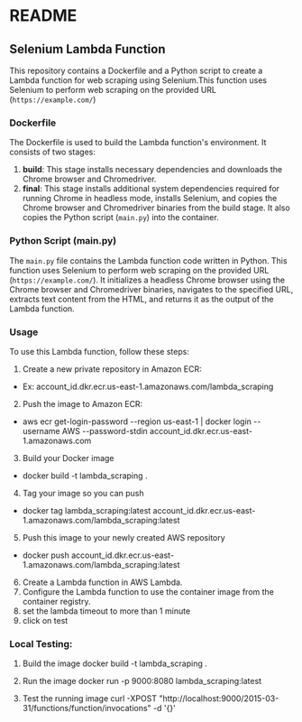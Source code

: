 # README

## Selenium Lambda Function

This repository contains a Dockerfile and a Python script to create a Lambda function for web scraping using Selenium.This function uses Selenium to perform web scraping on the provided URL (`https://example.com/`)

### Dockerfile

The Dockerfile is used to build the Lambda function's environment. It consists of two stages:

1. **build**: This stage installs necessary dependencies and downloads the Chrome browser and Chromedriver.
2. **final**: This stage installs additional system dependencies required for running Chrome in headless mode, installs Selenium, and copies the Chrome browser and Chromedriver binaries from the build stage. It also copies the Python script (`main.py`) into the container.

### Python Script (main.py)

The `main.py` file contains the Lambda function code written in Python. This function uses Selenium to perform web scraping on the provided URL (`https://example.com/`). It initializes a headless Chrome browser using the Chrome browser and Chromedriver binaries, navigates to the specified URL, extracts text content from the HTML, and returns it as the output of the Lambda function.

### Usage

To use this Lambda function, follow these steps:

1. Create a new private repository in Amazon ECR:
- Ex: account_id.dkr.ecr.us-east-1.amazonaws.com/lambda_scraping
2. Push the image to Amazon ECR:
<!--Retrieve an authentication token and authenticate your Docker client to your registry -->
- aws ecr get-login-password --region us-east-1 | docker login --username AWS --password-stdin account_id.dkr.ecr.us-east-1.amazonaws.com
3. Build your Docker image
- docker build -t lambda_scraping .
4. Tag your image so you can push
- docker tag lambda_scraping:latest account_id.dkr.ecr.us-east-1.amazonaws.com/lambda_scraping:latest
5. Push this image to your newly created AWS repository
- docker push account_id.dkr.ecr.us-east-1.amazonaws.com/lambda_scraping:latest
6. Create a Lambda function in AWS Lambda.
7. Configure the Lambda function to use the container image from the container registry.
9. set the lambda timeout to more than 1 minute
10. click on test

### Local Testing:

1. Build the image
docker build -t lambda_scraping .

2. Run the image
docker run -p 9000:8080 lambda_scraping:latest

3. Test the running image
curl -XPOST "http://localhost:9000/2015-03-31/functions/function/invocations" -d '{}'


